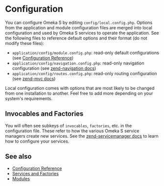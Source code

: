 # Configuration

You can configure Omeka S by editing `config/local.config.php`. Options from the
application and module configuration files are merged into local configuration
and used by Omeka S services to operate the application. See the following files
to reference default options and their format (do not modify these files):

- `application/config/module.config.php`: read-only default configurations (see [Configuration Reference](../reference/configuration.md))
- `application/config/navigation.config.php`: read-only navigation configuration (see [zend-navigation docs](https://docs.zendframework.com/zend-navigation/pages/#mvc-pages))
- `application/config/routes.config.php`: read-only routing configuration (see [zend-mvc docs](http://zendframework.github.io/zend-mvc/routing/))

Local configuration comes with options that are most likely to be changed from
one installation to another. Feel free to add more depending on your system's
requirements.

## Invocables and Factories

You will often see subkeys of `invocables`, `factories`, etc. in the configuration
file. These refer to how the various Omeka S service managers create new services.
See the [zend-servicemanager docs](https://docs.zendframework.com/zend-servicemanager/configuring-the-service-manager/)
to learn how to configure your services.

## See also

- [Configuration Reference](../reference/configuration.md)
- [Services and Factories](services_and_factories.md)
- [Modules](modules.md)
